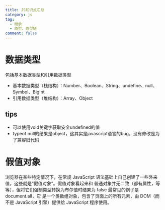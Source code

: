 ```yaml
---
title: JS知识点汇总
category: js
tag:
  - 继承
  - 原型、原型链
comment: false
---
```

# 数据类型
包括基本数据类型和引用数据类型
- 基本数据类型（栈结构）：Number、Boolean、String、undefine、null、Symbol、BigInt
- 引用数据类型（堆结构）：Array、Object

## tips
- 可以使用void关键字获取安全undefined的值
- typeof null的结果是object，这其实是javascript语言的bug，没有修改是为了兼容旧代码

# 假值对象
浏览器在某些特定情况下，在常规 JavaScript 语法基础上自己创建了一些外来值，这些就是“假值对象”。假值对象看起来和
普通对象并无二致（都有属性，等等），但将它们强制类型转换为布尔值时结果为 false 最常见的例子是 document.all，它
是一个类数组对象，包含了页面上的所有元素，由 DOM（而不是 JavaScript 引擎）提供给 JavaScript 程序使用。